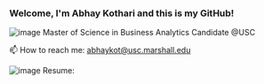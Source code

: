 ### Welcome, I'm Abhay Kothari and this is my GitHub!
![image](https://github.com/abhayk23/abhayk23/assets/87490822/512d88d8-1b0a-43cb-9c4e-3a73c9ee5112) Master of Science in Business Analytics Candidate @USC

📫 How to reach me: abhaykot@usc.marshall.edu

![image](https://github.com/abhayk23/abhayk23/assets/87490822/ae43cfc6-bc51-42f2-9913-ff651d38a802) Resume: 

<!--
**abhayk23/abhayk23** is a ✨ _special_ ✨ repository because its `README.md` (this file) appears on your GitHub profile.

Here are some ideas to get you started:

- 🔭 I’m currently working on ...
- 🌱 I’m currently learning ...
- 👯 I’m looking to collaborate on ...
- 🤔 I’m looking for help with ...
- 💬 Ask me about ...
- 📫 How to reach me: ...
- 😄 Pronouns: ...
- ⚡ Fun fact: ...
-->
